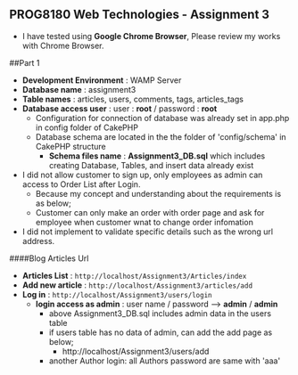 ## PROG8180 Web Technologies - Assignment 3

- I have tested using **Google Chrome Browser**, Please review my works with Chrome Browser.

##Part 1

  - **Development Environment** : WAMP Server
  - **Database name** : assignment3
  - **Table names** : articles, users, comments, tags, articles_tags
  - **Database access user**  : user : **root**  / password : **root**
    - Configuration for connection of database was already set in app.php in config folder of CakePHP 
    - Database schema are located in the the folder of 'config/schema' in CakePHP structure
      - **Schema files name** : **Assignment3_DB.sql** which includes creating Database, Tables, and insert data already exist
  - I did not allow customer to sign up, only employees as admin can access to Order List after Login.
    - Because my concept and understanding about the requirements is as below;
    - Customer can only make an order with order page and ask for employee when customer wnat to change order infomation
  - I did not implement to validate specific details such as the wrong url address.

####Blog Articles Url 
  - **Articles List** : ```http://localhost/Assignment3/Articles/index```
  - **Add new article** : ```http://localhost/Assignment3/articles/add```
  - **Log in** : ```http://localhost/Assignment3/users/login```
    - **login access as admin** : user name / password --> **admin** / **admin**
      - above Assignment3_DB.sql includes admin data in the users table
      - if users table has no data of admin, can add the add page as below;
        - http://localhost/Assignment3/users/add
      - another Author login: all Authors password are same with 'aaa'


